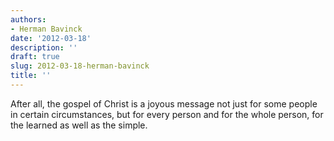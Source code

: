 ```yaml
---
authors:
- Herman Bavinck
date: '2012-03-18'
description: ''
draft: true
slug: 2012-03-18-herman-bavinck
title: ''
---
```

After all, the gospel of Christ is a joyous message not just for some people in certain circumstances, but for every person and for the whole person, for the learned as well as the simple.




